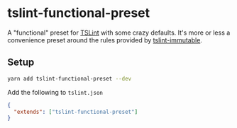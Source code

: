 # tslint-functional-preset

A "functional" preset for [TSLint](https://github.com/palantir/tslint) with some crazy defaults. It's more or less a convenience preset around the rules provided by [tslint-immutable](https://github.com/jonaskello/tslint-immutable).

## Setup

```bash
yarn add tslint-functional-preset --dev
```

Add the following to `tslint.json`

```json
{
  "extends": ["tslint-functional-preset"]
}
```
